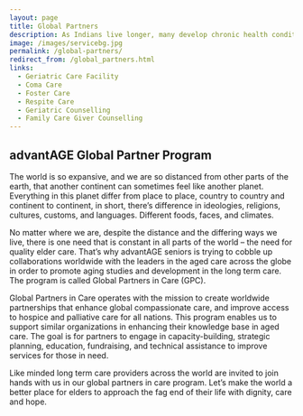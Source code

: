 ```yaml
---
layout: page
title: Global Partners
description: As Indians live longer, many develop chronic health conditions that require complex care. Caring for older adults with chronic conditions and complex health needs is becoming increasingly challenging. Advantage Seniors is well known for elder care services in bangalore.
image: /images/servicebg.jpg
permalink: /global-partners/
redirect_from: /global_partners.html
links:
  - Geriatric Care Facility
  - Coma Care
  - Foster Care
  - Respite Care
  - Geriatric Counselling
  - Family Care Giver Counselling
---
```


<h2>advantAGE Global Partner Program</h2>

<p>
  The world is so expansive, and we are so distanced from other parts of the
  earth, that another continent can sometimes feel like another planet.
  Everything in this planet differ from place to place, country to country and
  continent to continent, in short, there’s difference in ideologies, religions,
  cultures, customs, and languages. Different foods, faces, and climates.
</p>

<p>
  No matter where we are, despite the distance and the differing ways we live,
  there is one need that is constant in all parts of the world – the need for
  quality elder care. That’s why advantAGE seniors is trying to cobble up
  collaborations worldwide with the leaders in the aged care across the globe in
  order to promote aging studies and development in the long term care. The
  program is called Global Partners in Care (GPC).
</p>

<p>
  Global Partners in Care operates with the mission to create worldwide
  partnerships that enhance global compassionate care, and improve access to
  hospice and palliative care for all nations. This program enables us to
  support similar organizations in enhancing their knowledge base in aged care.
  The goal is for partners to engage in capacity-building, strategic planning,
  education, fundraising, and technical assistance to improve services for those
  in need.
</p>

<p>
  Like minded long term care providers across the world are invited to join
  hands with us in our global partners in care program. Let’s make the world a
  better place for elders to approach the fag end of their life with dignity,
  care and hope.
</p>
